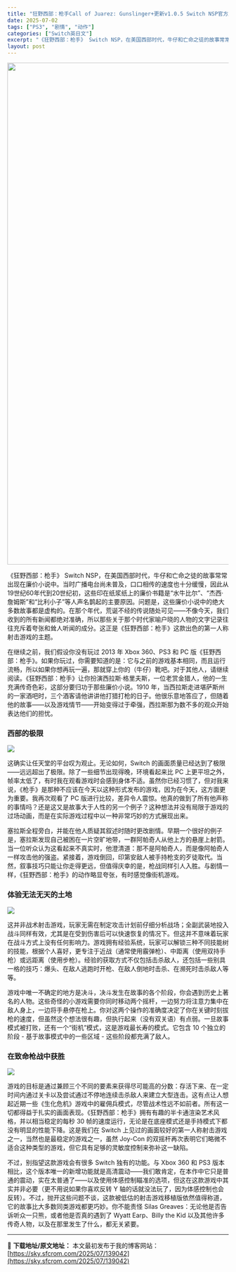 ```yaml
---
title: "狂野西部：枪手Call of Juarez: Gunslinger+更新v1.0.5 Switch NSP官方原版"
date: 2025-07-02
tags: ["PS3", "剧情", "动作"]
categories: ["Switch英日文"]
excerpt: "《狂野西部：枪手》 Switch NSP，在美国西部时代，牛仔和亡命之徒的故事常常出现在廉价小说中。当时广播电台尚未普及，口口相传的速度也十分缓慢，因此从19世纪60年代到20世纪初，这些印在纸浆纸上的廉价书籍是“水牛比尔”、“杰西·詹姆斯”和“比利小子”等人声名鹊起的主要原因。问题是，这些廉价小说&hellip;"
layout: post
---
```


<img class="aligncenter size-full wp-image-139043" src="https://sky.sfcrom.com/wp-content/uploads/2025/07/2025070206093267.webp" alt="" width="700" height="1142" />

《狂野西部：枪手》 Switch NSP，在美国西部时代，牛仔和亡命之徒的故事常常出现在廉价小说中。当时广播电台尚未普及，口口相传的速度也十分缓慢，因此从19世纪60年代到20世纪初，这些印在纸浆纸上的廉价书籍是“水牛比尔”、“杰西·詹姆斯”和“比利小子”等人声名鹊起的主要原因。问题是，这些廉价小说中的绝大多数故事都是虚构的。在那个年代，荒诞不经的传说随处可见——不像今天，我们收到的所有新闻都绝对准确，所以那些关于那个时代家喻户晓的人物的文字记录往往充斥着夸张和耸人听闻的成分。这正是《狂野西部：枪手》这款出色的第一人称射击游戏的主题。

在继续之前，我们假设你没有玩过 2013 年 Xbox 360、PS3 和 PC 版《狂野西部：枪手》。如果你玩过，你需要知道的是：它与之前的游戏基本相同，而且运行流畅，所以如果你想再玩一遍，那就穿上你的（牛仔）靴吧。对于其他人，请继续阅读。《狂野西部：枪手》让你扮演西拉斯·格里夫斯，一位老赏金猎人，他的一生充满传奇色彩，这部分要归功于那些廉价小说。1910 年，当西拉斯走进堪萨斯州的一家酒吧时，三个酒客请他讲讲他打猎打枪的日子。他很乐意地答应了，但随着他的故事——以及游戏情节——开始变得过于牵强，西拉斯那为数不多的观众开始表达他们的担忧。
<h3>西部的极限</h3>
<img src="https://img-eshop.cdn.nintendo.net/i/a115d5c49dcaf823f036a344ee5af3562f277589ca49cdfb114f4d81aff981b1.jpg?w=1000" />

这确实让任天堂的平台叹为观止。无论如何，Switch 的画面质量已经达到了极限——远远超出了极限。除了一些细节出现得晚，环境看起来比 PC 上更平坦之外，帧率太低了，有时我在观看游戏时会感到身体不适。虽然你已经习惯了，但对我来说，《枪手》是那种不应该在今天以这种形式发布的游戏，因为在今天，这方面更为重要。我再次观看了 PC 版进行比较，差异令人震惊。他真的做到了所有他声称的事情吗？还是这又是故事大于人性的另一个例子？这种想法并没有局限于游戏的过场动画，而是在实际游戏过程中以一种非常巧妙的方式展现出来。

塞拉斯全程旁白，并能在他人质疑其叙述时随时更改剧情。早期一个很好的例子是，塞拉斯发现自己被困在一片空旷地带，一群阿帕奇人从他上方的悬崖上射箭。当一位听众认为这看起来不真实时，他澄清道：那不是阿帕奇人，而是像阿帕奇人一样攻击他的强盗。紧接着，游戏倒回，印第安敌人被手持枪支的歹徒取代。当然，叙事技巧只能让你走得更远，但值得庆幸的是，枪战同样引人入胜。与剧情一样，《狂野西部：枪手》的动作略显夸张，有时感觉像街机游戏。
<h3>体验无法无天的土地</h3>
<img src="https://img-eshop.cdn.nintendo.net/i/9087764f0f41504242c4ed62c6a139f920fc5d1a46412a81ad8a40982d7f5484.jpg?w=1000" />

这并非战术射击游戏，玩家无需在制定攻击计划前仔细分析战场；全副武装地投入战斗同样有效，尤其是在受到伤害后可以快速恢复的情况下。但这并不意味着玩家在战斗方式上没有任何影响力。游戏拥有经验系统，玩家可以解锁三种不同技能树的技能，根据个人喜好，更专注于近战（通常使用霰弹枪）、中距离（使用双持手枪）或远距离（使用步枪）。经验的获取方式不仅包括击杀敌人，还包括一些别具一格的技巧：爆头、在敌人逃跑时开枪、在敌人倒地时击杀、在濒死时击杀敌人等等。

游戏中唯一不确定的地方是决斗，决斗发生在故事的各个阶段，你会遇到历史上著名的人物。这些奇怪的小游戏需要你同时移动两个摇杆，一边努力将注意力集中在敌人身上，一边将手悬停在枪上。你对这两个操作的准确度决定了你在关键时刻拔枪的速度，但虽然这个想法很有趣，但执行起来（没有双关语）有点弱。一旦故事模式被打败，还有一个“街机”模式，这是游戏最长寿的模式。它包含 10 个独立的阶段 - 基于故事模式中的一些区域 - 这些阶段都充满了敌人。
<h3>在致命枪战中获胜</h3>
<img src="https://img-eshop.cdn.nintendo.net/i/f436fdfa1bcb9bf41d814b6dddcfe31616826027787a88b5e4d1594fba86e0e4.jpg?w=1000" />

游戏的目标是通过兼顾三个不同的要素来获得尽可能高的分数：存活下来、在一定时间内通过关卡以及尝试通过不停地连续击杀敌人来建立大型连击。这有点让人想起近期一些《生化危机》游戏中的雇佣兵模式，尽管战术性远不如前者。所有这一切都得益于扎实的画面表现。《狂野西部：枪手》拥有有趣的半卡通渲染艺术风格，并以相当稳定的每秒 30 帧的速度运行，无论是在底座模式还是手持模式下都没有明显的性能下降。这是我们在 Switch 上见过的画面较好的第一人称射击游戏之一，当然也是最稳定的游戏之一，虽然 Joy-Con 的双摇杆再次表明它们略微不适合这种类型的游戏，但它具有足够的灵敏度控制来弥补这一缺陷。

不过，别指望这款游戏会有很多 Switch 独有的功能。与 Xbox 360 和 PS3 版本相比，这个版本唯一的新增功能就是高清震动——我们敢肯定，在本作中它只是普通的震动，实在太普通了——以及使用体感控制瞄准的选项，但这在这款游戏中其实并非必要（更不用说如果你喜欢反转 Y 轴的话就没法玩了，因为体感控制也会反转）。不过，抛开这些问题不谈，这款被低估的射击游戏移植版依然值得称道，它的故事比大多数同类游戏都更巧妙。你不能责怪 Silas Greaves：无论他是否告诉听众一只熊，或者他是否真的遇到了 Wyatt Earp、Billy the Kid 以及其他许多传奇人物，以及在那里发生了什么，都无关紧要。

---
📖 **下载地址/原文地址：** 本文最初发布于我的博客网站：[https://sky.sfcrom.com/2025/07/139042](https://sky.sfcrom.com/2025/07/139042)
